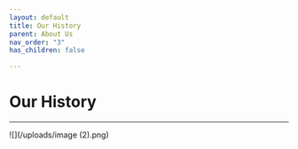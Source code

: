 ```yaml
---
layout: default
title: Our History
parent: About Us
nav_order: "3"
has_children: false

---
```

# Our History
------
![](/uploads/image (2).png)